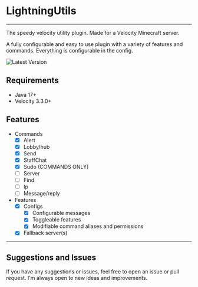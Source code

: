 # LightningUtils

---

The speedy velocity utility plugin. Made for a Velocity Minecraft server.

A fully configurable and easy to use plugin with a variety of features and commands. Everything is configurable in the config.


![Latest Version](https://img.shields.io/github/v/release/LightningReflex/LightningUtils?style=flat-square)

## Requirements
- Java 17+
- Velocity 3.3.0+

## Features
- Commands
  - [X] Alert
  - [X] Lobby/hub
  - [X] Send
  - [X] StaffChat
  - [X] Sudo (COMMANDS ONLY)
  - [ ] Server
  - [ ] Find
  - [ ] Ip
  - [ ] Message/reply

- Features
  - [X] Configs
    - [X] Configurable messages
    - [X] Toggleable features
    - [X] Modifiable command aliases and permissions
  - [X] Fallback server(s)

---

## Suggestions and Issues
If you have any suggestions or issues, feel free to open an issue or pull request. I'm always open to new ideas and improvements.